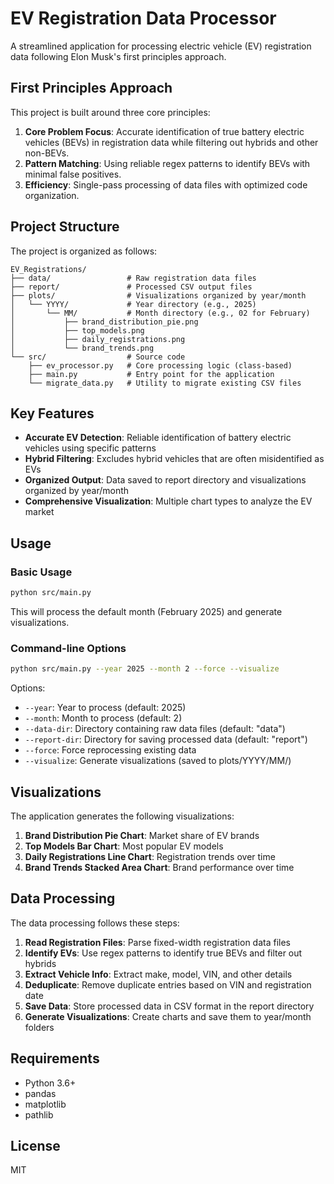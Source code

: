# EV Registration Data Processor

A streamlined application for processing electric vehicle (EV) registration data following Elon Musk's first principles approach.

## First Principles Approach

This project is built around three core principles:

1. **Core Problem Focus**: Accurate identification of true battery electric vehicles (BEVs) in registration data while filtering out hybrids and other non-BEVs.
2. **Pattern Matching**: Using reliable regex patterns to identify BEVs with minimal false positives.
3. **Efficiency**: Single-pass processing of data files with optimized code organization.

## Project Structure

The project is organized as follows:

```
EV_Registrations/
├── data/                 # Raw registration data files
├── report/               # Processed CSV output files
├── plots/                # Visualizations organized by year/month
│   └── YYYY/             # Year directory (e.g., 2025)
│       └── MM/           # Month directory (e.g., 02 for February)
│           ├── brand_distribution_pie.png
│           ├── top_models.png
│           ├── daily_registrations.png
│           └── brand_trends.png
└── src/                  # Source code
    ├── ev_processor.py   # Core processing logic (class-based)
    ├── main.py           # Entry point for the application
    └── migrate_data.py   # Utility to migrate existing CSV files
```

## Key Features

- **Accurate EV Detection**: Reliable identification of battery electric vehicles using specific patterns
- **Hybrid Filtering**: Excludes hybrid vehicles that are often misidentified as EVs
- **Organized Output**: Data saved to report directory and visualizations organized by year/month
- **Comprehensive Visualization**: Multiple chart types to analyze the EV market

## Usage

### Basic Usage

```bash
python src/main.py
```

This will process the default month (February 2025) and generate visualizations.

### Command-line Options

```bash
python src/main.py --year 2025 --month 2 --force --visualize
```

Options:
- `--year`: Year to process (default: 2025)
- `--month`: Month to process (default: 2)
- `--data-dir`: Directory containing raw data files (default: "data")
- `--report-dir`: Directory for saving processed data (default: "report")
- `--force`: Force reprocessing existing data
- `--visualize`: Generate visualizations (saved to plots/YYYY/MM/)

## Visualizations

The application generates the following visualizations:

1. **Brand Distribution Pie Chart**: Market share of EV brands
2. **Top Models Bar Chart**: Most popular EV models
3. **Daily Registrations Line Chart**: Registration trends over time
4. **Brand Trends Stacked Area Chart**: Brand performance over time

## Data Processing

The data processing follows these steps:

1. **Read Registration Files**: Parse fixed-width registration data files
2. **Identify EVs**: Use regex patterns to identify true BEVs and filter out hybrids
3. **Extract Vehicle Info**: Extract make, model, VIN, and other details
4. **Deduplicate**: Remove duplicate entries based on VIN and registration date
5. **Save Data**: Store processed data in CSV format in the report directory
6. **Generate Visualizations**: Create charts and save them to year/month folders

## Requirements

- Python 3.6+
- pandas
- matplotlib
- pathlib

## License

MIT 